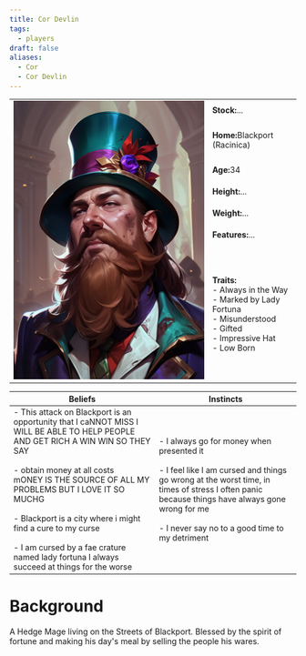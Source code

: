 ```yaml
---
title: Cor Devlin
tags:
  - players
draft: false
aliases:
  - Cor
  - Cor Devlin
---
```


 <table>
  <tr>
    <td rowspan="8"><img src="../images/cor_devlin.png" alt="Vagrant"></td>
    <td><b><strong>Stock:</b></strong>...</td>
  </tr>
  <tr>
    <td><b><strong>Home:</b></strong>Blackport (Racinica)</td>
  </tr>
    <tr>
    <td><b><strong>Age:</b></strong>34</td>
  </tr>
    <tr>
    <td><b><strong>Height:</b></strong>...</td>
  </tr>
    <tr>
    <td><b><strong>Weight:</b></strong>...</td>
  </tr>
    <tr>
    <td><b><strong>Features:</b></strong>...</td>
  </tr>
   <tr>
    <td><b><strong>Traits:</b></strong><br>- Always in the Way<br>- Marked by Lady Fortuna<br>- Misunderstood<br>- Gifted<br>- Impressive Hat<br>- Low Born</td>
  </tr>
</table> 

| Beliefs | Instincts |
| ------- | --------- |
| - This attack on Blackport is an opportunity that I caNNOT MISS I WILL BE ABLE TO HELP PEOPLE AND GET RICH A WIN WIN SO THEY SAY<br><br>- obtain money at all costs<br>mONEY IS THE SOURCE OF ALL MY PROBLEMS BUT I LOVE IT SO MUCHG<br><br>- Blackport is a city where i might find a cure to my curse<br><br>- I am cursed by a fae crature named lady fortuna I always succeed at things for the worse| - I always go for money when presented it<br><br>- I feel like I am cursed and things go wrong at the worst time, in times of stress I often panic because things have always gone wrong for me <br><br>- I never say no to a good time to my detriment | 


# Background
A Hedge Mage living on the Streets of Blackport. Blessed by the spirit of fortune and making his day's meal by selling the people his wares.